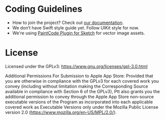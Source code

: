 # Coding Guidelines

- How to join the project? Check out [our documentation](https://hackmd.io/bNV8xhVwQxOYnLt9NTRdFw).
- We don’t have Swift style guide yet. Follow UIKit style for now.
- We're using [PaintCode Plugin for Sketch](https://www.paintcodeapp.com/sketch) for vector image assets.

# License

Licensed under the GPLv3: https://www.gnu.org/licenses/gpl-3.0.html

Additional Permissions For Submission to Apple App Store: Provided that you are otherwise in compliance with the GPLv3 for each covered work you convey (including without limitation making the Corresponding Source available in compliance with Section 6 of the GPLv3), Ptt also grants you the additional permission to convey through the Apple App Store non-source executable versions of the Program as incorporated into each applicable covered work as Executable Versions only under the Mozilla Public License version 2.0 (https://www.mozilla.org/en-US/MPL/2.0/).
